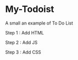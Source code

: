 # My-Todoist

A small an example of To Do List 

Step 1 : Add HTML


Step 2 : Add JS


Step 3 : Add CSS


